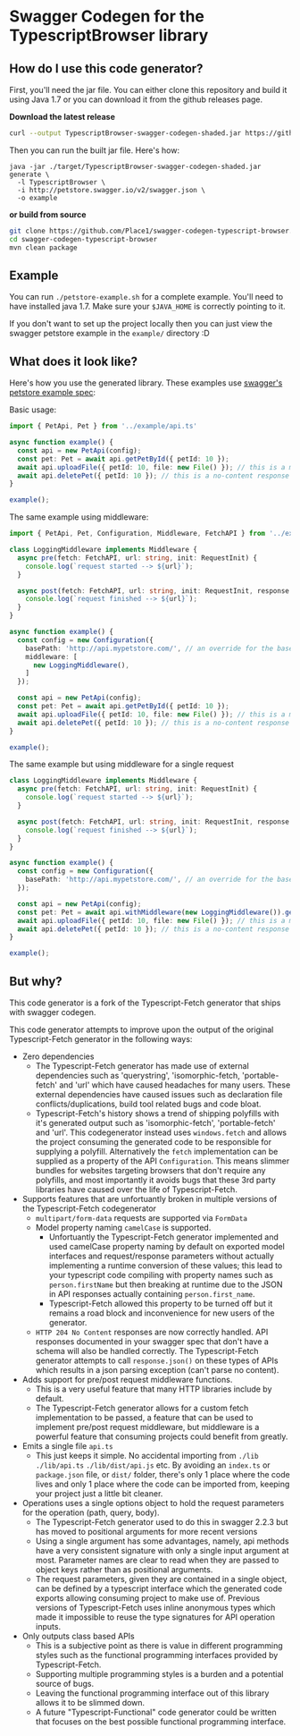 # Swagger Codegen for the TypescriptBrowser library

## How do I use this code generator?

First, you'll need the jar file. You can either clone this repository and build it using Java 1.7
or you can download it from the github releases page.

**Download the latest release**
```bash
curl --output TypescriptBrowser-swagger-codegen-shaded.jar https://github.com/Place1/swagger-codegen-typescript-browser/releases/download/latest/TypescriptBrowser-swagger-codegen-shaded.jar
```

Then you can run the built jar file. Here's how:

```
java -jar ./target/TypescriptBrowser-swagger-codegen-shaded.jar generate \
  -l TypescriptBrowser \
  -i http://petstore.swagger.io/v2/swagger.json \
  -o example
```

**or build from source**
```bash
git clone https://github.com/Place1/swagger-codegen-typescript-browser.git
cd swagger-codegen-typescript-browser
mvn clean package
```

## Example
You can run `./petstore-example.sh` for a complete example.
You'll need to have installed java 1.7. Make sure your `$JAVA_HOME` is correctly pointing to it.

If you don't want to set up the project locally then you can just view the swagger
petstore example in the `example/` directory :D


## What does it look like?
Here's how you use the generated library. These examples use [swagger's petstore example spec](http://petstore.swagger.io):

Basic usage:

```typescript
import { PetApi, Pet } from '../example/api.ts'

async function example() {
  const api = new PetApi(config);
  const pet: Pet = await api.getPetById({ petId: 10 });
  await api.uploadFile({ petId: 10, file: new File() }); // this is a multipart/form-data request
  await api.deletePet({ petId: 10 }); // this is a no-content response
}

example();
```

The same example using middleware:

```typescript
import { PetApi, Pet, Configuration, Middleware, FetchAPI } from '../example/api.ts'

class LoggingMiddleware implements Middleware {
  async pre(fetch: FetchAPI, url: string, init: RequestInit) {
    console.log(`request started --> ${url}`);
  }

  async post(fetch: FetchAPI, url: string, init: RequestInit, response: Response) {
    console.log(`request finished --> ${url}`);
  }
}

async function example() {
  const config = new Configuration({
    basePath: 'http://api.mypetstore.com/', // an override for the base path to the API
    middleware: [
      new LoggingMiddleware(),
    ]
  });

  const api = new PetApi(config);
  const pet: Pet = await api.getPetById({ petId: 10 });
  await api.uploadFile({ petId: 10, file: new File() }); // this is a multipart/form-data request
  await api.deletePet({ petId: 10 }); // this is a no-content response
}

example();
```

The same example but using middleware for a single request

```typescript
class LoggingMiddleware implements Middleware {
  async pre(fetch: FetchAPI, url: string, init: RequestInit) {
    console.log(`request started --> ${url}`);
  }

  async post(fetch: FetchAPI, url: string, init: RequestInit, response: Response) {
    console.log(`request finished --> ${url}`);
  }
}

async function example() {
  const config = new Configuration({
    basePath: 'http://api.mypetstore.com/', // an override for the base path to the API
  });

  const api = new PetApi(config);
  const pet: Pet = await api.withMiddleware(new LoggingMiddleware()).getPetById({ petId: 10 });
  await api.uploadFile({ petId: 10, file: new File() }); // this is a multipart/form-data request
  await api.deletePet({ petId: 10 }); // this is a no-content response
}

example();
```

## But why?
This code generator is a fork of the Typescript-Fetch generator that
ships with swagger codegen.

This code generator attempts to improve upon the output of the original
Typescript-Fetch generator in the following ways:

* Zero dependencies
  - The Typescript-Fetch generator has made use of external dependencies such as
    'querystring', 'isomorphic-fetch, 'portable-fetch' and 'url' which have caused headaches for many
    users. These external dependencies have caused issues such as declaration file
    conflicts/duplications, build tool related bugs and code bloat.
  - Typescript-Fetch's history shows a trend of shipping polyfills with it's generated
    output such as 'isomorphic-fetch', 'portable-fetch' and 'url'. This codegenerator
    instead uses `windows.fetch` and allows the project consuming the generated code
    to be responsible for supplying a polyfill. Alternatively the `fetch` implementation
    can be supplied as a property of the API `Configuration`. This means slimmer bundles for websites
    targeting browsers that don't require any polyfills, and most importantly it avoids
    bugs that these 3rd party libraries have caused over the life of Typescript-Fetch.
* Supports features that are unfortuantly broken in multiple versions of the
  Typescript-Fetch codegenerator
  - `multipart/form-data` requests are supported via `FormData`
  - Model property naming `camelCase` is supported.
    - Unfortuantly the Typescript-Fetch generator implemented and used camelCase property
      naming by default on exported model interfaces and request/response parameters without
      actually implementing a runtime conversion of these values; this lead to your typescript
      code compiling with property names such as `person.firstName` but then breaking at
      runtime due to the JSON in API responses actually containing `person.first_name`.
    - Typescript-Fetch allowed this property to be turned off but it remains a road block
      and inconvenience for new users of the generator.
  - `HTTP 204 No Content` responses are now correctly handled. API responses
    documented in your swagger spec that don't have a schema will also be
    handled correctly. The Typescript-Fetch generator attempts to call `response.json()`
    on these types of APIs which results in a json parsing exception (can't parse no content).
* Adds support for pre/post request middleware functions.
  - This is a very useful feature that many HTTP libraries include by default.
  - The Typescript-Fetch generator allows for a custom fetch implementation to be
    passed, a feature that can be used to implement pre/post request middleware,
    but middleware is a powerful feature that consuming projects could benefit
    from greatly.
* Emits a single file `api.ts`
  - This just keeps it simple. No accidental importing from `./lib` `./lib/api.ts` `./lib/dist/api.js` etc.
    By avoiding an `index.ts` or `package.json` file, or `dist/` folder, there's only 1 place
    where the code lives and only 1 place where the code can be imported from, keeping
    your project just a little bit cleaner.
* Operations uses a single options object to hold the request parameters for the operation (path, query, body).
  - The Typescript-Fetch generator used to do this in swagger 2.2.3 but has moved to positional
    arguments for more recent versions
  - Using a single argument has some advantages, namely, api methods have a very consistent signature
    with only a single input argument at most. Parameter names are clear to read when they are
    passed to object keys rather than as positional arguments.
  - The request parameters, given they are contained in a single object, can be defined by a
    typescript interface which the generated code exports allowing consuming project to make use of.
    Previous versions of Typescript-Fetch uses inline anonymous types which made it impossible to
    reuse the type signatures for API operation inputs.
* Only outputs class based APIs
  - This is a subjective point as there is value in different programming styles
    such as the functional programming interfaces provided by Typescript-Fetch.
  - Supporting multiple programming styles is a burden and a potential source of bugs.
  - Leaving the functional programming interface out of this library allows it to
    be slimmed down.
  - A future "Typescript-Functional" code generator could be written that focuses
    on the best possible functional programming interface.
